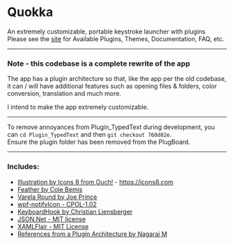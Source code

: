 # Quokka

An extremely customizable, portable keystroke launcher with plugins <br />
Please see the [site](https://faeq-f.github.io/Quokka/) for Available Plugins, Themes, Documentation, FAQ, etc.

---

### Note - this codebase is a complete rewrite of the app

The app has a plugin architecture so that, like the app per the old codebase, it can / will have additional features such as opening files & folders, color conversion, translation and much more.

I intend to make the app extremely customizable.<br>

---

To remove annoyances from Plugin_TypedText during development, you can `cd Plugin_TypedText` and then `git checkout 760d02e`.<br>
Ensure the plugin folder has been removed from the PlugBoard.

---

### Includes:
   - [Illustration by Icons 8 from Ouch!](https://intercom.help/icons8-7fb7577e8170/en/articles/5534926-universal-multimedia-license-agreement-for-icons8) - https://icons8.com<br />
   - [Feather by Cole Bemis](https://github.com/feathericons/feather/blob/main/LICENSE)<br />
   - [Varela Round by Joe Prince](https://fonts.google.com/specimen/Varela+Round/about)<br />
   - [wpf-notifyIcon - CPOL-1.02](https://github.com/hardcodet/wpf-notifyicon/blob/develop/LICENSE)<br />
   - [KeyboardHook by Christian Liensberger](https://web.archive.org/web/20141017230556/http://www.liensberger.it:80/web/blog/?p=207)<br />
   - [JSON.Net - MIT license](https://github.com/JamesNK/Newtonsoft.Json/blob/master/LICENSE.md)<br />
   - [XAMLFlair - MIT License](https://github.com/XamlFlair/XamlFlair/blob/master/LICENSE)<br />
   - [References from a Plugin Architecture by Nagaraj M](https://www.c-sharpcorner.com/article/simple-plugin-architecture-using-reflection-with-wpf-projects/)